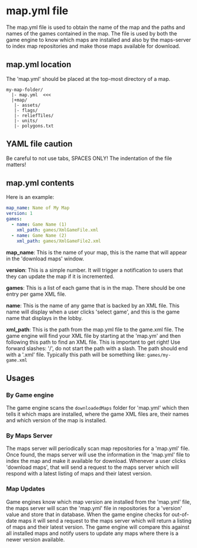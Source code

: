 # map.yml file

The map.yml file is used to obtain the name of the map and
the paths and names of the games contained in the map.
The file is used by both the game engine to know which maps
are installed and also by the maps-server to index map repositories
and make those maps available for download.

## map.yml location

The 'map.yml' should be placed at the top-most directory of a map.

```
my-map-folder/
  |- map.yml  <<<
  |+map/
   |- assets/
   |- flags/
   |- reliefTiles/
   |- units/
   |- polygons.txt
```

## YAML file caution

Be careful to not use tabs, SPACES ONLY! The indentation of the file
matters!

## map.yml contents

Here is an example:

```yaml
map_name: Name of My Map
version: 1
games:
  - name: Game Name (1)
    xml_path: games/XmlGameFile.xml
  - name: Game Name (2)
    xml_path: games/XmlGameFile2.xml
```

**map_name**: This is the name of your map, this is the name that will
appear in the 'download maps' window.

**version**: This is a simple number. It will trigger a notification
to users that they can update the map if it is incremented.

**games**: This is a list of each game that is in the map. There should
be one entry per game XML file.

**name**: This is the name of any game that is backed by an XML file. This
name will display when a user clicks 'select game', and this is the game name
that displays in the lobby.

**xml_path**: This is the path from the map.yml file to the game.xml file.
The game engine will find your XML file by starting at the 'map.ym' and then
following this path to find an XML file. This is important to get right!
Use forward slashes: '/', do not start the path with a slash. The path should
end with a '.xml' file. Typically this path will be something like:
`games/my-game.xml`

## Usages

### By Game engine

The game engine scans the `downloadedMaps` folder for 'map.yml' which then
tells it which maps are installed, where the game XML files are, their names
and which version of the map is installed.

### By Maps Server

The maps server will periodically scan map repositories for a 'map.yml' file.
Once found, the maps server will use the information in the 'map.yml' file
to index the map and make it available for download. Whenever a
user clicks 'download maps', that will send a request to the maps server
which will respond with a latest listing of maps and their latest version.

### Map Updates

Game engines know which map version are installed from the 'map.yml' file,
the maps server will scan the 'map.yml' file in repositories for a 'version'
value and store that in database. When the game engine checks for out-of-date
maps it will send a request to the maps server which will return a listing
of maps and their latest version. The game engine will compare this against
all installed maps and notify users to update any maps where there is a
newer version available.
